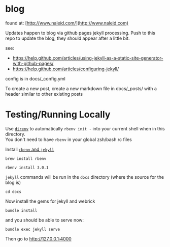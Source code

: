 # blog

found at: [http://www.naleid.com/](http://www.naleid.com)


Updates happen to blog via github pages jekyll processing.  Push to this repo to update the blog, they should appear after a little bit.

see:
- https://help.github.com/articles/using-jekyll-as-a-static-site-generator-with-github-pages/
- https://help.github.com/articles/configuring-jekyll/


config is in docs/_config.yml

To create a new post, create a new markdown file in docs/_posts/ with a header similar to other existing posts



# Testing/Running Locally

Use [`direnv`](https://direnv.net/) to automatically `rbenv init -` into your current shell when in this directory.  
You don't need to have `rbenv` in your global zsh/bash rc files

Install [`rbenv` and `jekyll`](https://jekyllrb.com/docs/installation/macos/)

```
brew install rbenv

rbenv install 3.0.1
```

`jekyll` commands will be run in the `docs` directory (where the source for the blog is)

```shell
cd docs
```

Now install the gems for jekyll and webrick

```shell
bundle install
```

and you should be able to serve now:

```shell
bundle exec jekyll serve
```

Then go to http://127.0.0.1:4000





